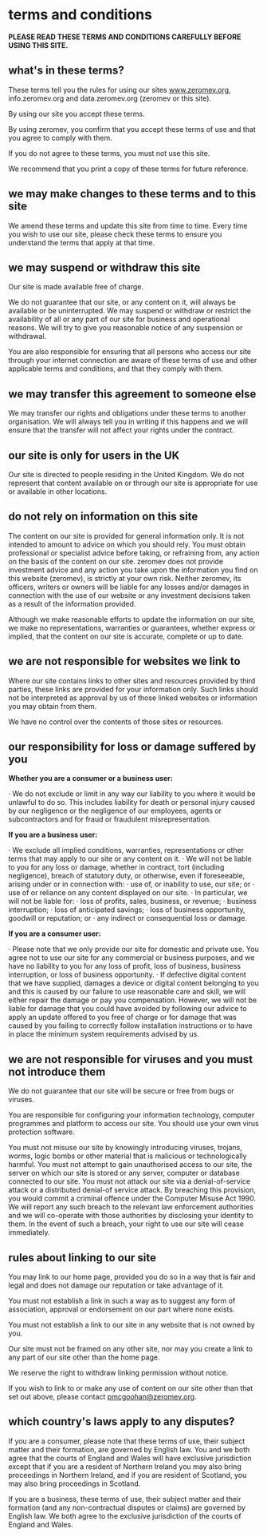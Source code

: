 # terms and conditions

__PLEASE READ THESE TERMS AND CONDITIONS CAREFULLY BEFORE USING THIS SITE.__

## what's in these terms?

These terms tell you the rules for using our sites www.zeromev.org, info.zeromev.org and data.zeromev.org (zeromev or this site).

By using our site you accept these terms.

By using zeromev, you confirm that you accept these terms of use and that you agree to comply with them.

If you do not agree to these terms, you must not use this site.

We recommend that you print a copy of these terms for future reference.

## we may make changes to these terms and to this site

We amend these terms and update this site from time to time. Every time you wish to use our site, please check these terms to ensure you understand the terms that apply at that time. 

## we may suspend or withdraw this site

Our site is made available free of charge.

We do not guarantee that our site, or any content on it, will always be available or be uninterrupted. We may suspend or withdraw or restrict the availability of all or any part of our site for business and operational reasons. We will try to give you reasonable notice of any suspension or withdrawal.

You are also responsible for ensuring that all persons who access our site through your internet connection are aware of these terms of use and other applicable terms and conditions, and that they comply with them.

## we may transfer this agreement to someone else

We may transfer our rights and obligations under these terms to another organisation. We will always tell you in writing if this happens and we will ensure that the transfer will not affect your rights under the contract.

## our site is only for users in the UK

Our site is directed to people residing in the United Kingdom. We do not represent that content available on or through our site is appropriate for use or available in other locations.

## do not rely on information on this site

The content on our site is provided for general information only. It is not intended to amount to advice on which you should rely. You must obtain professional or specialist advice before taking, or refraining from, any action on the basis of the content on our site.  zeromev does not provide investment advice and any action you take upon the information you find on this website (zeromev), is strictly at your own risk.  Neither zeromev, its officers, writers or owners will be liable for any losses and/or damages in connection with the use of our website or any investment decisions taken as a result of the information provided.

Although we make reasonable efforts to update the information on our site, we make no representations, warranties or guarantees, whether express or implied, that the content on our site is accurate, complete or up to date.

## we are not responsible for websites we link to

Where our site contains links to other sites and resources provided by third parties, these links are provided for your information only. Such links should not be interpreted as approval by us of those linked websites or information you may obtain from them.

We have no control over the contents of those sites or resources.

## our responsibility for loss or damage suffered by you

__Whether you are a consumer or a business user:__

·       We do not exclude or limit in any way our liability to you where it would be unlawful to do so. This includes liability for death or personal injury caused by our negligence or the negligence of our employees, agents or subcontractors and for fraud or fraudulent misrepresentation.

__If you are a business user:__

·       We exclude all implied conditions, warranties, representations or other terms that may apply to our site or any content on it.
·       We will not be liable to you for any loss or damage, whether in contract, tort (including negligence), breach of statutory duty, or otherwise, even if foreseeable, arising under or in connection with:
·       use of, or inability to use, our site; or
·       use of or reliance on any content displayed on our site.
·       In particular, we will not be liable for:
·       loss of profits, sales, business, or revenue;
·       business interruption;
·       loss of anticipated savings;
·       loss of business opportunity, goodwill or reputation; or
·       any indirect or consequential loss or damage.

__If you are a consumer user:__

·       Please note that we only provide our site for domestic and private use. You agree not to use our site for any commercial or business purposes, and we have no liability to you for any loss of profit, loss of business, business interruption, or loss of business opportunity.
·       If defective digital content that we have supplied, damages a device or digital content belonging to you and this is caused by our failure to use reasonable care and skill, we will either repair the damage or pay you compensation. However, we will not be liable for damage that you could have avoided by following our advice to apply an update offered to you free of charge or for damage that was caused by you failing to correctly follow installation instructions or to have in place the minimum system requirements advised by us.

## we are not responsible for viruses and you must not introduce them

We do not guarantee that our site will be secure or free from bugs or viruses.

You are responsible for configuring your information technology, computer programmes and platform to access our site. You should use your own virus protection software.

You must not misuse our site by knowingly introducing viruses, trojans, worms, logic bombs or other material that is malicious or technologically harmful. You must not attempt to gain unauthorised access to our site, the server on which our site is stored or any server, computer or database connected to our site. You must not attack our site via a denial-of-service attack or a distributed denial-of service attack. By breaching this provision, you would commit a criminal offence under the Computer Misuse Act 1990. We will report any such breach to the relevant law enforcement authorities and we will co-operate with those authorities by disclosing your identity to them. In the event of such a breach, your right to use our site will cease immediately.

## rules about linking to our site

You may link to our home page, provided you do so in a way that is fair and legal and does not damage our reputation or take advantage of it.

You must not establish a link in such a way as to suggest any form of association, approval or endorsement on our part where none exists.

You must not establish a link to our site in any website that is not owned by you.

Our site must not be framed on any other site, nor may you create a link to any part of our site other than the home page.

We reserve the right to withdraw linking permission without notice.

If you wish to link to or make any use of content on our site other than that set out above, please contact pmcgoohan@zeromev.org.

## which country's laws apply to any disputes?

If you are a consumer, please note that these terms of use, their subject matter and their formation, are governed by English law. You and we both agree that the courts of England and Wales will have exclusive jurisdiction except that if you are a resident of Northern Ireland you may also bring proceedings in Northern Ireland, and if you are resident of Scotland, you may also bring proceedings in Scotland.

If you are a business, these terms of use, their subject matter and their formation (and any non-contractual disputes or claims) are governed by English law. We both agree to the exclusive jurisdiction of the courts of England and Wales.
